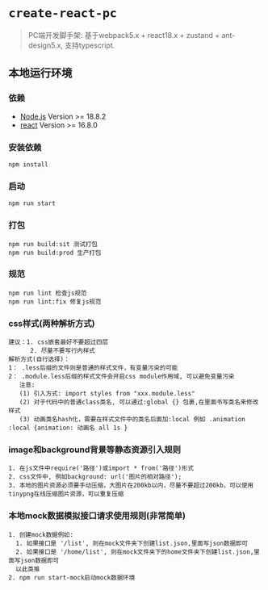 # `create-react-pc`

> PC端开发脚手架: 基于webpack5.x + react18.x + zustand + ant-design5.x, 支持typescript.

## 本地运行环境

### 依赖
- [Node.js](https://nodejs.org/en/) Version >= 18.8.2
- [react](https://react.docschina.org/) Version >= 16.8.0

### 安装依赖
```
npm install
```
### 启动
```
npm run start
```
### 打包
```
npm run build:sit 测试打包
npm run build:prod 生产打包
```
### 规范
```
npm run lint 检查js规范
npm run lint:fix 修复js规范
```

### css样式(两种解析方式)
```
建议：1. css嵌套最好不要超过四层
      2. 尽量不要写行内样式
解析方式(自行选择)：
1： .less后缀的文件则是普通的样式文件，有变量污染的可能
2： .module.less后缀的样式文件会开启css module作用域, 可以避免变量污染
   注意:
   (1) 引入方式: import styles from "xxx.module.less"
   (2) 对于代码中的普通class类名, 可以通过:global {} 包裹,在里面书写类名来修改样式
   (3) 动画类名hash化，需要在样式文件中的类名后面加:local 例如 .animation :local {animation: 动画名 all 1s }
```
### image和background背景等静态资源引入规则
```
1. 在js文件中require('路径')或import * from('路径')形式
2. css文件中, 例如background: url('图片的相对路径');
3. 本地的图片资源必须要手动压缩，大图片在200kb以内，尽量不要超过200kb，可以使用tinypng在线压缩图片资源，可以重复压缩
```
### 本地mock数据模拟接口请求使用规则(非常简单)
```
1. 创建mock数据例如: 
  1. 如果接口是 '/list', 则在mock文件夹下创建list.json,里面写json数据即可
  2. 如果接口是 '/home/list', 则在mock文件夹下的home文件夹下创建list.json,里面写json数据即可
  以此类推
2. npm run start-mock启动mock数据环境
```